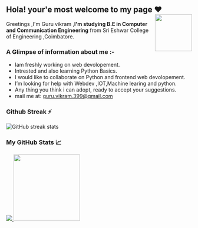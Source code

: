 ## Hola! your'e most welcome to my page ❤ <img align="Right" src=https://prod-discovery.edx-cdn.org/media/course/image/7d3a556d-aa55-41cb-8819-231944e470fa-1c7763e71469.small.jpg width="100px"> ##


<italic>Greetings ,I'm Guru vikram ,<strong>I'm studying B.E in Computer and Communication Engineering</strong> from Sri Eshwar College of Engineering ,Coimbatore.</italic>
 

### A Glimpse of information about me :- ###
-  Iam freshly working on web devolopement.
-  Intrested and also learning Python Basics.
-  I would like to collaborate on Python and frontend web devolopement. 
-  I’m looking for help with Webdev ,IOT,Machine learing and python. 
-  Any thing you think i can adopt, ready to accept your suggestions.
-  mail me at: guru.vikram.399@gmail.com


<h3>Github Streak ⚡</h3>

![GitHub streak stats](https://github-readme-streak-stats.herokuapp.com/?user=GuruVikram02&theme=tokyonight)  

<h3>My GitHub Stats 📈</h3>
<a href="https://github.com/GuruVikram02">
  <img  src="https://github-readme-stats.vercel.app/api?username=GuruVikram02&theme=jolly&show_icons=true&count_private=true" />
  <img height="180em" src="https://github-readme-stats.vercel.app/api/top-langs/?username=GuruVikram02&theme=jolly&layout=compact" />

</a>                        
